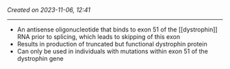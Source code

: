 *Created on 2023-11-06, 12:41* 

---
- An antisense oligonucleotide that binds to exon 51 of the [[dystrophin]] RNA prior to splicing, which leads to skipping of this exon
- Results in production of truncated but functional dystrophin protein
- Can only be used in individuals with mutations within exon 51 of the dystrophin gene
